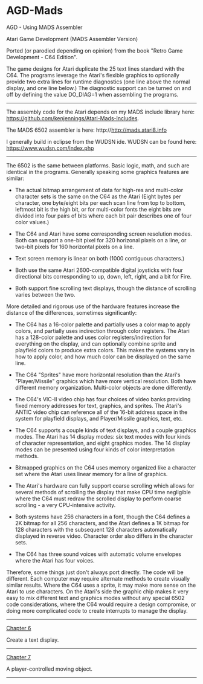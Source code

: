 # AGD-Mads
AGD - Using MADS Assembler

Atari Game Development (MADS Assembler Version)

Ported (or parodied depending on opinion) from the book "Retro Game Development - C64 Edition".

The game designs for Atari duplicate the 25 text lines standard with the C64.  The programs leverage the Atari's flexible graphics to optionally provide two extra lines for runtime diagnostics (one line above the normal display, and one line below.)  The diagnostic support can be turned on and off by defining the value DO_DIAG=1 when assembling the programs.

---

The assembly code for the Atari depends on my MADS include library here: https://github.com/kenjennings/Atari-Mads-Includes.  

The MADS 6502 assembler is here: http://http://mads.atari8.info

I generally build in eclipse from the WUDSN ide.  WUDSN can be found here: https://www.wudsn.com/index.php

---

The 6502 is the same between platforms.  Basic logic, math, and such are identical in the programs.  Generally speaking some graphics features are similar:

- The actual bitmap arrangement of data for high-res and multi-color character sets is the same on the C64 as the Atari (Eight bytes per character, one byte/eight bits per each scan line from top to bottom, leftmost bit is the high bit,  or for multi-color fonts the eight bits are divided into four pairs of bits where each bit pair describes one of four color values.)

- The C64 and Atari have some corresponding screen resolution modes.  Both can support a one-bit pixel for 320 horizonal pixels on a line, or two-bit pixels for 160 horizontal pixels on a line.

- Text screen memory is linear on both (1000 contiguous characters.)

- Both use the same Atari 2600-compatible digital joysticks with four directional bits corresponding to up, down, left, right, and a bit for Fire.

- Both support fine scrolling text displays, though the distance of scrolling varies between the two.

More detailed and rigorous use of the hardware features increase the distance of the differences, sometimes significantly:

- The C64 has a 16-color palette and partially uses a color map to apply colors, and partially uses indirection through color registers.  The Atari has a 128-color palette and uses color registers/indirection for everything on the display, and can optionally combine sprite and playfield colors to produce extra colors.  This makes the systems vary in how to apply color, and how much color can be displayed on the same line. 

- The C64 "Sprites" have more horizontal resolution than the Atari's "Player/Missile" graphics which have more vertical resolution.  Both have different memory organization.  Multi-color objects are done differently.

- The C64's VIC-II video chip has four choices of video banks providing fixed memory addresses for text, graphics, and sprites.  The Atari's ANTIC video chip can reference all of the 16-bit address space in the system for playfield displays, and Player/Missile graphics, text, etc.

- The C64 supports a couple kinds of text displays, and a couple graphics modes. The Atari has 14 display modes: six text modes with four kinds of character representation, and eight graphics modes.  The 14 display modes can be presented using four kinds of color interpretation methods. 

- Bitmapped graphics on the C64 uses memory organized like a character set where the Atari uses linear memory for a line of graphics.

- The Atari's hardware can fully support coarse scrolling which allows for several methods of scrolling the display that make CPU time negligible where the C64 must redraw the scrolled display to perform coarse scrolling - a very CPU-intensive activity. 

- Both systems have 256 characters in a font, though the C64 defines a 2K bitmap for all 256 characters, and the Atari defines a 1K bitmap for 128 characters with the subsequent 128 characters automatically displayed in reverse video.  Character order also differs in the character sets.

- The C64 has three sound voices with automatic volume envelopes where the Atari has four voices.

Therefore, some things just don't always port directly.  The code will be different.  Each computer may require alternate methods to create visually similar results.   Where the C64 uses a sprite, it may make more sense on the Atari to use characters.  On the Atari's side the graphic chip makes it very easy to mix different text and graphics modes without any special 6502 code considerations, where the C64 would require a design compromise, or doing more complicated code to create interrupts to manage the display.

---

[Chapter 6](https://github.com/kenjennings/AGD-Mads/blob/master/chap06_README.md "Chapter 6") 

Create a text display.

---

[Chapter 7](https://github.com/kenjennings/AGD-Mads/blob/master/chap07_README.md "Chapter 7") 

A player-controlled moving object. 

---
